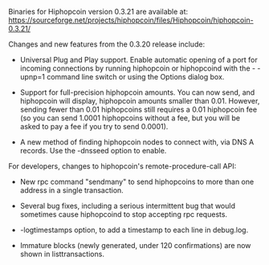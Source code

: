 Binaries for Hiphopcoin version 0.3.21 are available at:
  https://sourceforge.net/projects/hiphopcoin/files/Hiphopcoin/hiphopcoin-0.3.21/

Changes and new features from the 0.3.20 release include:

* Universal Plug and Play support.  Enable automatic opening of a port for incoming connections by running hiphopcoin or hiphopcoind with the - -upnp=1 command line switch or using the Options dialog box.

* Support for full-precision hiphopcoin amounts.  You can now send, and hiphopcoin will display, hiphopcoin amounts smaller than 0.01.  However, sending fewer than 0.01 hiphopcoins still requires a 0.01 hiphopcoin fee (so you can send 1.0001 hiphopcoins without a fee, but you will be asked to pay a fee if you try to send 0.0001).

* A new method of finding hiphopcoin nodes to connect with, via DNS A records. Use the -dnsseed option to enable.

For developers, changes to hiphopcoin's remote-procedure-call API:

* New rpc command "sendmany" to send hiphopcoins to more than one address in a single transaction.

* Several bug fixes, including a serious intermittent bug that would sometimes cause hiphopcoind to stop accepting rpc requests. 

* -logtimestamps option, to add a timestamp to each line in debug.log.

* Immature blocks (newly generated, under 120 confirmations) are now shown in listtransactions.
